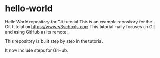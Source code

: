 # hello-world
Hello World repository for Git tutorial
This is an example repository for the Git tutoial on https://www.w3schools.com
This tutorial maily focuses on Git and using GitHub as its remote.

This repository is built step by step in the tutorial.

It now include steps for GitHub.
